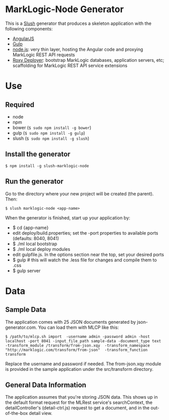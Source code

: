 # MarkLogic-Node Generator

This is a [Slush](https://github.com/klei/slush) generator that produces a skeleton application with the following components:

- [AngularJS](https://angularjs.org/)
- [Gulp](http://gulpjs.com/)
- [node.js](http://nodejs.org/): very thin layer, hosting the Angular code and proxying MarkLogic REST API requests
- [Roxy Deployer](https://github.com/marklogic/roxy): bootstrap MarkLogic databases, application servers, etc; scaffolding for MarkLogic REST API service extensions

# Use

## Required

- node
- npm
- bower (`$ sudo npm install -g bower`)
- gulp (`$ sudo npm install -g gulp`)
- slush (`$ sudo npm install -g slush`)

## Install the generator

    $ npm install -g slush-marklogic-node

## Run the generator

Go to the directory where your new project will be created (the parent). Then:

    $ slush marklogic-node <app-name>

When the generator is finished, start up your application by:

- $ cd {app-name}
- edit deploy/build.properties; set the -port properties to available ports (defaults: 8040, 8041)
- $ ./ml local bootstrap
- $ ./ml local deploy modules
- edit gulpfile.js. In the options section near the top, set your desired ports
- $ gulp # this will watch the .less file for changes and compile them to .css
- $ gulp server

# Data
## Sample Data
The application comes with 25 JSON documents generated by json-generator.com. You can load them with MLCP like this:

    $ /path/to/mlcp.sh import  -username admin -password admin -host localhost -port 8041 -input_file_path sample-data -document_type text -transform_module /transform/from-json.xqy  -transform_namespace "http://marklogic.com/transform/from-json"  -transform_function transform

Replace the username and password if needed. The from-json.xqy module is provided in the sample application under the src/transform directory.

## General Data Information
The application assumes that you're storing JSON data. This shows up in the default format request for the MLRest service's searchContext, the detailController's (detail-ctrl.js) request to get a document, and in the out-of-the-box detail view.
